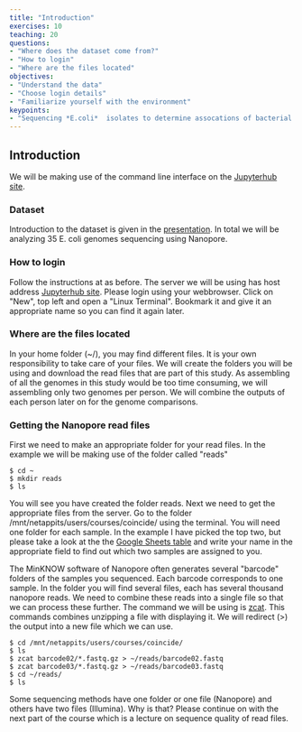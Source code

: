 ```yaml
---
title: "Introduction"
exercises: 10
teaching: 20
questions:
- "Where does the dataset come from?"
- "How to login"
- "Where are the files located"
objectives:
- "Understand the data"
- "Choose login details"
- "Familiarize yourself with the environment"
keypoints:
- "Sequencing *E.coli*  isolates to determine assocations of bacterial genes with antibiotic resistance"
---
```


## Introduction

We will be making use of the command line interface on the [Jupyterhub site](https://klif2.uu.nl/). 

### Dataset

Introduction to the dataset is given in the [presentation](https://klif.uu.nl/klif/coincide/coincide_microbialgenomics_introduction.pdf). In total we will be analyzing 35 E. coli genomes sequencing using Nanopore.

### How to login

Follow the instructions at as before. 
The server we will be using has host address [Jupyterhub site](https://klif2.uu.nl/). Please login using your webbrowser. Click on "New", top left and open a "Linux Terminal". Bookmark it and give it an appropriate name so you can find it again later. 

### Where are the files located

In your home folder (~/), you may find different files. It is your own responsibility to take care of your files. We will create the folders you will be using and download the read files that are part of this study. As assembling of all the genomes in this study would be too time consuming, we will assembling only two genomes per person. We will combine the outputs of each person later on for the genome comparisons.
  
### Getting the Nanopore read files

First we need to make an appropriate folder for your read files. In the example we will be making use of the folder called "reads"

~~~
$ cd ~
$ mkdir reads
$ ls
~~~

You will see you have created the folder reads. Next we need to get the appropriate files from the server. Go to the folder /mnt/netappits/users/courses/coincide/ using the terminal. You will need one folder for each sample. In the example I have picked the top two, but please take a look at the  the [Google Sheets table](https://docs.google.com/spreadsheets/d/1KI0KA0Rcbg3pKrFRDKikrj4Mdo5pmV60nOodNzNtZp4/edit?usp=sharing) and write your name in the appropriate field to find out which two samples are assigned to you.

The MinKNOW software of Nanopore often generates several "barcode" folders of the samples you sequenced. Each barcode corresponds to one sample. In the folder you will find several files, each has several thousand nanopore reads. We need to combine these reads into a single file so that we can process these further. The command we will be using is [zcat](https://manpages.debian.org/testing/zutils/zcat.1.en.html). This commands combines unzipping a file with displaying it. We will redirect (>) the output into a new file which we can use.

~~~
$ cd /mnt/netappits/users/courses/coincide/
$ ls
$ zcat barcode02/*.fastq.gz > ~/reads/barcode02.fastq
$ zcat barcode03/*.fastq.gz > ~/reads/barcode03.fastq
$ cd ~/reads/
$ ls
~~~

Some sequencing methods have one folder or one file (Nanopore) and others have two files (Illumina). Why is that? Please continue on with the next part of the course which is a lecture on sequence quality of read files. 
